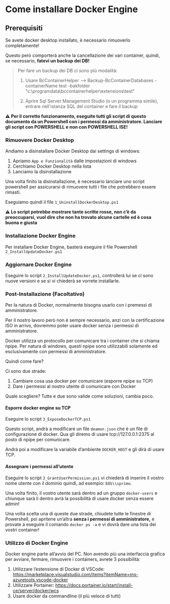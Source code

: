 # Come installare Docker Engine

## Prerequisiti

Se avete docker desktop installato, è necessario rimuoverlo completamente!

Questo però comporterà anche la cancellazione dei vari container, quindi, se necessario, **fatevi un backup dei DB!**


> Per fare un backup dei DB ci sono più modalità:
> 1. Usare BcContainerHelper --> Backup-BcContainerDatabases -containerName test -bakfolder "c:\programdata\bccontainerhelper\extensions\test"
> 
> 2. Aprire Sql Server Management Studio (o un programma simile), entrare nell'istanza SQL del container e fare il backup


**⚠️ Per il corretto funzionamento, eseguite tutti gli script di questo documento da un Powershell con i permessi da amministratore. Lanciare gli script con POWERSHELL e non con POWERSHELL ISE!**

### Rimuovere Docker Desktop

Andiamo a disinstallare Docker Desktop dai settings di windows:

1. Apriamo `App e Funzionalità` dalle impostazioni di windows
2. Cerchiamo Docker Desktop nella lista
3. Lanciamo la disinstallazione

Una volta finito la disinstallazione, è necessario lanciare uno script powershell per assicurarsi di rimuovere tutti i file che potrebbero essere rimasti.

Eseguiamo quindi il file `1_UninstallDockerDesktop.ps1`

**⚠️ Lo script potrebbe mostrare tante scritte rosse, non c’è da preoccuparsi, vuol dire che non ha trovato alcune cartelle ed è cosa buona e giusta**

### Installazione Docker Engine

Per installare Docker Engine, basterà eseguire il file Powershell `2_InstallUpdateDocker.ps1`

### Aggiornare Docker Engine

Eseguire lo script `2_InstallUpdateDocker.ps1`, controllerà lui se ci sono nuove versioni e se si vi chiederà se vorrete installarle.

### Post-Installazione (Facoltativo)

Per la natura di Docker, normalmente bisogna usarlo con i premessi di amministratore.

Per il nostro lavoro però non è sempre necessario, anzi con la certificazione ISO in arrivo, dovremmo poter usare docker senza i permessi di amministratore.

Docker utilizza un protocollo per comunicare tra i container che si chiama npipe. Per natura di windows, questi npipe sono utilizzabili solamente ed esclusivamente con permessi di amministratore.

Quindi come fare?

Ci sono due strade:

1. Cambiare cosa usa docker per comunicare (esporre npipe su TCP)
2. Dare i permessi al nostro utente di comunicare con Docker

Quale scegliere? Tutte e due sono valide come soluzioni, cambia poco.

#### Esporre docker engine su TCP

Eseguire lo script `3_ExposeDockerTCP.ps1`

Questo script, andrà a modificare un file `deamon.json` che è un file di configurazione di docker. Qua gli diremo di usare tcp://127.0.0.1:2375 al posto di npipe per comunicare.

Andrà poi a modificare la variabile d’ambiente `DOCKER_HOST` e gli dirà di usare TCP.

#### Assegnare i permessi all’utente

Eseguire lo script `3_GrantUserPermission.ps1` vi chiederà di inserire il vostro nome utente con il dominio quindi, ad esempio: `EOS\\sprimo`.

Una volta finito, il vostro utente sarà dentro ad un gruppo `docker-users` e chiunque sarà li dentro avrà la possibilità di usare docker senza essere admin!

Una volta scelta una di queste due strade, chiudete tutte le finestre di Powershell, poi apritene un’altra **senza i permessi di amministratore,** e provate a eseguire il comando `docker ps -a` e vi dovrà dare una lista dei vostri container!

### Utilizzo di Docker Engine

Docker engine parte all’avvio del PC. Non avendo più una interfaccia grafica per avviare, fermare, rimuovere i containers, avrete 3 possibilità:

1. Utilizzare l’estensione di Docker di VSCode: <https://marketplace.visualstudio.com/items?itemName=ms-azuretools.vscode-docker>
2. Utilizzare Portainer: <https://docs.portainer.io/start/install-ce/server/docker/wcs>
3. Usare docker da commandline (il più veloce di tutti)